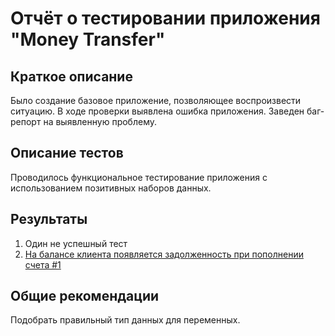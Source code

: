# Отчёт о тестировании приложения "Money Transfer"

## Краткое описание

Было создание базовое приложение, позволяющее воспроизвести ситуацию. В ходе проверки выявлена ошибка приложения. Заведен баг-репорт на выявленную проблему.

## Описание тестов

Проводилось функциональное тестирование приложения с использованием позитивных наборов данных.

## Результаты

1. Один не успешный тест
2. [На балансе клиента появляется задолженность при пополнении счета #1](https://github.com/GeorgKonst/Java-1.2-1/issues/1)

## Общие рекомендации

Подобрать правильный тип данных для переменных.



